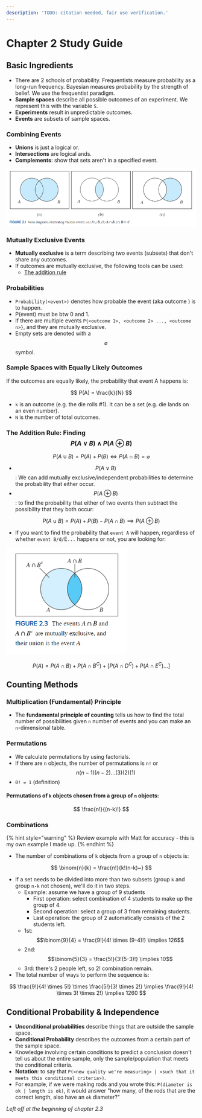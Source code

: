 ```yaml
---
description: 'TODO: citation needed, fair use verification.'
---
```


# Chapter 2 Study Guide

## Basic Ingredients

* There are 2 schools of probability. Frequentists measure probability as a long-run frequency. Bayesian measures probability by the strength of belief. We use the frequentist paradigm.
* **Sample spaces** describe all possible outcomes of an experiment. We represent this with the variable `S`.
* **Experiments** result in unpredictable outcomes.
* **Events** are subsets of sample spaces.

### Combining Events

* **Unions** is just a logical or.
* **Intersections** are logical ands.
* **Complements**: show that sets aren't in a specified event.

![Illustration of unions, intersections, and complements. (Source: Navidi)](<../../../.gitbook/assets/image (643) (1) (1) (1) (1).png>)

### Mutually Exclusive Events

* **Mutually exclusive** is a term describing two events (subsets) that don't share any outcomes.
* If outcomes are mutually exclusive, the following tools can be used:
  * [The addition rule](chapter-2-study-guide.md#undefined)

### Probabilities

* `Probability(<event>)` denotes how probable the event (aka outcome ) is to happen.
* P(event) must be btw 0 and 1.
* If there are multiple events `P{<outcome 1>, <outcome 2> ..., <outcome n>}`, and they are mutually exclusive.
* Empty sets are denoted with a $$\varnothing$$ symbol.

### Sample Spaces with Equally Likely Outcomes

If the outcomes are equally likely, the probability that event A happens is:

$$
P(A) = \frac{k}{N}
$$

* `k` is an outcome (e.g. the die rolls #1). It can be a set (e.g. die lands on an even number).
* `N` is the number of total outcomes.

### The Addition Rule: Finding $$P(A \lor B) \land P(A \oplus B)$$

$$
P(A \cup B) = P(A) + P(B) \iff P(A \cap B) = \varnothing
$$

* $$P(A \lor B)$$: We can add mutually exclusive/independent probabilities to determine the probability that either occur.
* $$P(A \oplus B)$$: to find the probability that either of two events then subtract the possibility that they both occur:

$$
P(A \cup B) = P(A) + P(B) - P(A \cap B) \implies P(A \oplus B)
$$

* If you want to find the probability that `event A` will happen, regardless of whether `event B/d/`E`...` happens or not, you are looking for:

![Img Source: Navidi](<../../../.gitbook/assets/image (646) (1) (1) (1).png>)

$$
P(A) = P(A \cap B) + P(A \cap B^C) + [P(A \cap D^C) + P(A \cap E^C)...]
$$

## Counting Methods

### Multiplication (Fundamental) Principle

* The **fundamental principle of counting** tells us how to find the total number of possibilities given `n` number of events and you can make an `n`-dimensional table.

### Permutations

* We calculate permutations by using factorials.
* If there are `n` objects, the number of permutations is `n!` or $$n(n-1)(n-2)...(3)(2)(1)$$
* `0! = 1` (definition)

#### Permutations of `k` objects chosen from a group of `n` objects:

$$
\frac{n!}{(n-k)!}
$$

### Combinations

{% hint style="warning" %}
Review example with Matt for accuracy - this is my own example I made up.
{% endhint %}

* The number of combinations of `k` objects from a group of `n` objects is:

$$
\binom{n}{k} = \frac{n!}{k!(n-k)~}
$$

* If a set needs to be divided into more than two subsets (group `k` and group `n-k` not chosen), we'll do it in two steps.
  * Example: assume we have a group of 9 students
    * First operation: select combination of 4 students to make up the group of 4.
    * Second operation: select a group of 3 from remaining students.
    * Last operation: the group of 2 automatically consists of the 2 students left.
  * 1st: $$\binom{9}{4} = \frac{9!}{4! \times (9-4)!} \implies 126$$
  * 2nd: $$\binom{5}{3} = \frac{5!}{3!(5-3)!} \implies 10$$
  * 3rd: there's 2 people left, so 2! combination remain.
* The total number of ways to perform the sequence is:

$$
\frac{9!}{4! \times 5!} \times \frac{5!}{3! \times 2!} \implies \frac{9!}{4! \times 3! \times 2!} \implies 1260
$$

## Conditional Probability & Independence

* **Unconditional probabilities** describe things that are outside the sample space.
* **Conditional Probability** describes the outcomes from a certain part of the sample space.
* Knowledge involving certain conditions to predict a conclusion doesn't tell us about the entire sample, only the sample/population that meets the conditional criteria.
* **Notation**: to say that `P(<new quality we're measuring> | <such that it meets this conditional criteria>)`.
* For example, if we were making rods and you wrote this: `P(diameter is ok | length is ok)`, it would answer "how many, of the rods that are the correct length, also have an `ok` diameter?"

_Left off at the beginning of chapter 2.3_
